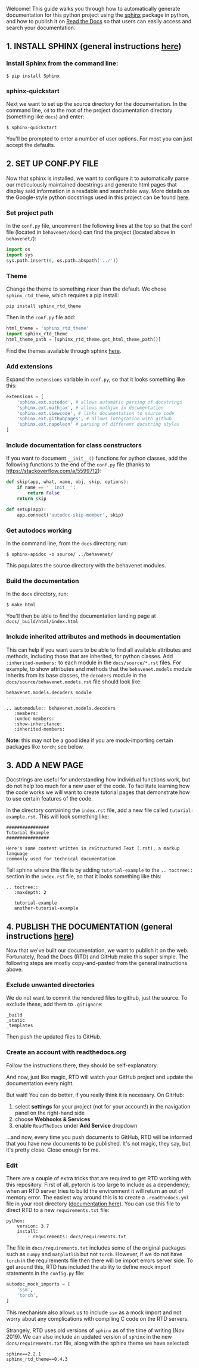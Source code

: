 Welcome! This guide walks you through how to automatically generate documentation for this python project using the [sphinx](http://www.sphinx-doc.org/en/stable/index.html) package in python, and how to publish it on [Read the Docs](https://readthedocs.org/) so that users can easily access and search your documentation.

## 1. INSTALL SPHINX (general instructions [here](http://www.sphinx-doc.org/en/stable/tutorial.html))

### Install Sphinx from the command line:

```
$ pip install Sphinx
```

### sphinx-quickstart

Next we want to set up the source directory for the documentation. In the command line, `cd` to the root of the project documentation directory (something like `docs`) and enter:

```
$ sphinx-quickstart
```

You'll be prompted to enter a number of user options. For most you can just accept the defaults.

## 2. SET UP CONF.PY FILE
Now that sphinx is installed, we want to configure it to automatically parse our meticulously maintained docstrings and generate html pages that display said information in a readable and searchable way. More details on the Google-style python docstrings used in this project can be found [here](http://sphinxcontrib-napoleon.readthedocs.io/en/latest/example_google.html).

### Set project path
In the `conf.py` file, uncomment the following lines at the top so that the conf file (located in `behavenet/docs`) can find the project (located above in `behavenet/`):

```python
import os
import sys
sys.path.insert(0, os.path.abspath('../'))
```

### Theme
Change the theme to something nicer than the default. We chose `sphinx_rtd_theme`, which requires a pip install:

```
pip install sphinx_rtd_theme
```

Then in the `conf.py` file add:

```python
html_theme = 'sphinx_rtd_theme'
import sphinx_rtd_theme
html_theme_path = [sphinx_rtd_theme.get_html_theme_path()]
```

Find the themes available through sphinx [here](http://www.sphinx-doc.org/en/stable/theming.html).

### Add extensions
Expand the `extensions` variable in `conf.py`, so that it looks something like this:

```python
extensions = [
    'sphinx.ext.autodoc', # allows automatic parsing of docstrings
    'sphinx.ext.mathjax', # allows mathjax in documentation
    'sphinx.ext.viewcode', # links documentation to source code
    'sphinx.ext.githubpages', # allows integration with github
    'sphinx.ext.napoleon' # parsing of different docstring styles
] 
```

### Include documentation for class constructors
If you want to document `__init__()` functions for python classes, add the following functions to the end of the `conf.py` file (thanks to https://stackoverflow.com/a/5599712):

```python
def skip(app, what, name, obj, skip, options):
    if name == '__init__':
        return False
    return skip

def setup(app):
    app.connect('autodoc-skip-member', skip)
```

### Get autodocs working
In the command line, from the `docs` directory, run:

```
$ sphinx-apidoc -o source/ ../behavenet/
```

This populates the source directory with the behavenet modules.

### Build the documentation
In the `docs` directory, run:

```
$ make html
```

You'll then be able to find the documentation landing page at `docs/_build/html/index.html`

### Include inherited attributes and methods in documentation
This can help if you want users to be able to find all available attributes and methods, including those that are inherited, for python classes. Add `:inherited-members:` to each module in the `docs/source/*.rst` files. For example, to show attributes and methods that the `behavenet.models` module inherits from its base classes, the `decoders` module in the `docs/source/behavenet.models.rst` file should look like:

```
behavenet.models.decoders module
--------------------------------

.. automodule:: behavenet.models.decoders
   :members:
   :undoc-members:
   :show-inheritance:
   :inherited-members:
```

**Note**: this may not be a good idea if you are mock-importing certain packages like `torch`; see below.

## 3. ADD A NEW PAGE 
Docstrings are useful for understanding how individual functions work, but do not help too much for a new user of the code. To facilitate learning how the code works we will want to create tutorial pages that demonstrate how to use certain features of the code.

In the directory containing the `index.rst` file, add a new file called 
`tutorial-example.rst`. This will look something like:

```
################
Tutorial Example
################

Here's some content written in reStructured Text (.rst), a markup language 
commonly used for technical documentation
```

Tell sphinx where this file is by adding `tutorial-example` to the `.. toctree::` section in the `index.rst` file, so that it looks something like this:

```
.. toctree::
   :maxdepth: 2

   tutorial-example
   another-tutorial-example
```

## 4. PUBLISH THE DOCUMENTATION (general instructions [here](http://dont-be-afraid-to-commit.readthedocs.io/en/latest/documentation.html))
Now that we've built our documentation, we want to publish it on the web. Fortunately, Read the Docs (RTD) and GitHub make this super simple. The following steps are mostly copy-and-pasted from the general instructions above.

### Exclude unwanted directories
We do not want to commit the rendered files to github, just the source. To exclude these, add them to `.gitignore`:

```
_build
_static
_templates
```

Then push the updated files to GitHub.

### Create an account with readthedocs.org
Follow the instructions there, they should be self-explanatory.

And now, just like magic, RTD will watch your GitHub project and update the documentation every night.

But wait! You can do better, if you really think it is necessary. On GitHub:
1. select **settings** for your project (not for your account!) in the navigation panel on the right-hand side
2. choose **Webhooks & Services**
3. enable `ReadTheDocs` under **Add Service** dropdown

...and now, every time you push documents to GitHub, RTD will be informed that you have new documents to be published. It's not magic, they say, but it's pretty close. Close enough for me.

### **Edit**

There are a couple of extra tricks that are required to get RTD working with this repository. First of all, pytorch is too large to include as a dependency; when an RTD server tries to build the environment it will return an out of memory error. The easiest way around this is to create a `.readthedocs.yml` file in your root directory ([documentation here](https://docs.readthedocs.io/en/stable/config-file/v2.html)). You can use this file to direct RTD to a new `requirements.txt` file:

```
python:
    version: 3.7
    install:
        - requirements: docs/requirements.txt
```

The file in `docs/requirements.txt` includes some of the original packages such as `numpy` and `matplotlib` but not `torch`. However, if we do not have `torch` in the requirements file then there will be import errors server side. To get around this, RTD has included the ability to define mock import statements in the `config.py` file:

```python
autodoc_mock_imports = [
    'ssm',
    'torch',
]
```

This mechanism also allows us to include `ssm` as a mock import and not worry about any complications with compiling C code on the RTD servers.

Strangely, RTD uses old versions of `sphinx` as of the time of writing (Nov 2019). We can also include an updated version of `sphinx` in the new `docs/requirements.txt` file, along with the sphinx theme we have selected:

```
sphinx==2.2.1
sphinx_rtd_theme==0.4.3
```

